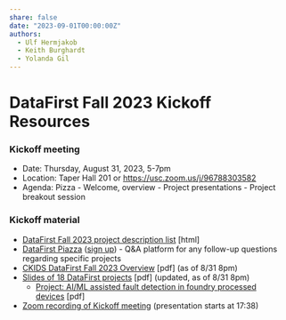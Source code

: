 ```yaml
---
share: false
date: "2023-09-01T00:00:00Z"
authors:
  - Ulf Hermjakob
  - Keith Burghardt
  - Yolanda Gil
---
```


# DataFirst Fall 2023 Kickoff Resources

### Kickoff meeting

- Date: Thursday, August 31, 2023, 5-7pm
- Location: Taper Hall 201 or <https://usc.zoom.us/j/96788303582>
- Agenda: Pizza - Welcome, overview - Project presentations - Project breakout session

### Kickoff material

- [DataFirst Fall 2023 project description list](https://www.isi.edu/~ulf/teaching/DataFirstProjectsFall2023.html) [html]
- [DataFirst Piazza](https://piazza.com/usc/fall2023/dsci591/home) ([sign up](https://piazza.com/usc/fall2023/dsci591)) - Q&A platform for any follow-up questions regarding specific projects
- [CKIDS DataFirst Fall 2023 Overview](/website/uploads/semesters/2023-fall/overview.pdf) [pdf] (as of 8/31 8pm)
- [Slides of 18 DataFirst projects](/website/uploads/semesters/2023-fall/projects.pdf) [pdf] (updated, as of 8/31 8pm)
  - [Project: AI/ML assisted fault detection in foundry processed devices](/website/uploads/semesters/2023-fall/rittenbach_walters_datafirst.pdf) [pdf]
- [Zoom recording of Kickoff meeting](https://usc.zoom.us/rec/share/nTXMdgTKs0XPj2yUHdiRNaOzLWAVNFXXXHOBlgx9VRAWCqticu5Z3ArHzHUtO9x8.DYTawJbnYtx2dq4X) (presentation starts at 17:38)
